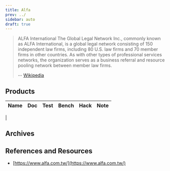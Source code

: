 ```yaml
---
title: Alfa
prev: ../
sidebar: auto
draft: true
---
```


> ALFA International The Global Legal Network Inc., commonly known as
> ALFA International, is a global legal network consisting of 150
> independent law firms, including 80 U.S. law firms and 70 member
> firms in other countries. As with other types of professional
> services networks, the organization serves as a business referral
> and resource pooling network between member law firms.
>
> -- [Wikipedia](https://en.wikipedia.org/wiki/ALFA_International)

## Products

| Name                      | Doc | Test | Bench | Hack | Note |
|---------------------------|-----|------|-------|------|------|
|

## Archives


## References and Resources

 * [https://www.alfa.com.tw/](https://www.alfa.com.tw/)
